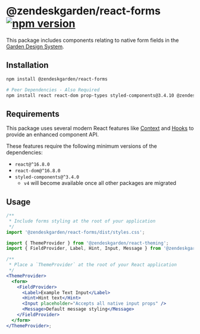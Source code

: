 # @zendeskgarden/react-forms [![npm version](https://img.shields.io/npm/v/@zendeskgarden/react-forms.svg?style=flat-square)](https://www.npmjs.com/package/@zendeskgarden/react-forms)

This package includes components relating to native form fields in the
[Garden Design System](https://zendeskgarden.github.io/).

## Installation

```sh
npm install @zendeskgarden/react-forms

# Peer Dependencies - Also Required
npm install react react-dom prop-types styled-components@3.4.10 @zendeskgarden/react-theming
```

## Requirements

This package uses several modern React features like [Context](https://reactjs.org/docs/context.html)
and [Hooks](https://reactjs.org/docs/hooks-intro.html) to provide an enhanced component API.

These features require the following minimum versions of the dependencies:

- `react@^16.8.0`
- `react-dom@^16.8.0`
- `styled-components@^3.4.0`
  - `v4` will become available once all other packages are migrated

## Usage

```jsx static
/**
 * Include forms styling at the root of your application
 */
import '@zendeskgarden/react-forms/dist/styles.css';

import { ThemeProvider } from '@zendeskgarden/react-theming';
import { FieldProvider, Label, Hint, Input, Message } from '@zendeskgarden/react-forms';

/**
 * Place a `ThemeProvider` at the root of your React application
 */
<ThemeProvider>
  <form>
    <FieldProvider>
      <Label>Example Text Input</Label>
      <Hint>Hint text</Hint>
      <Input placeholder="Accepts all native input props" />
      <Message>Default message styling</Message>
    </FieldProvider>
  </form>
</ThemeProvider>;
```
